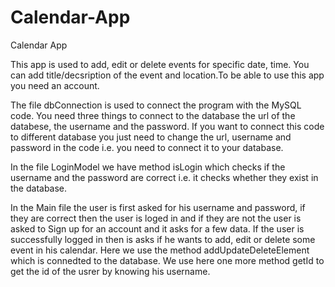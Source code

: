 # Calendar-App
Calendar App

This app is used to add, edit or delete events for specific date, time. You can add title/decsription of the event and location.To be able to use this app you need an account.

The file dbConnection is used to connect the program with the MySQL code. You need three things to connect to the database the url of the databese, the username and the password.
If you want to connect this code to different database you just need to change the url, username and password in the code i.e. you need to connect it to your database.

In the file LoginModel we have method isLogin which checks if the username and the password are correct i.e. it checks whether they exist in the database.

In the Main file the user is first asked for his username and password, if they are correct then the user is loged in and if they are not the user is asked to Sign up for an account and it asks for a few data. If the user is successfully logged in then is asks if he wants to add, edit or delete some event in his calendar. Here we use the method addUpdateDeleteElement which is connedted to the database. 
We use here one more method getId to get the id of the usrer by knowing his username.
